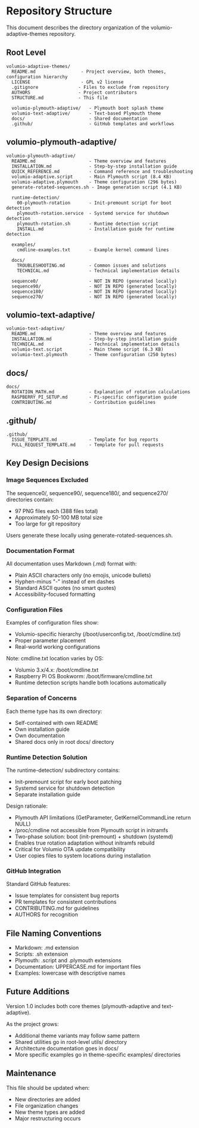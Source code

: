 # Repository Structure

This document describes the directory organization of the volumio-adaptive-themes repository.

## Root Level

```
volumio-adaptive-themes/
  README.md                 - Project overview, both themes, configuration hierarchy
  LICENSE                   - GPL v2 license
  .gitignore               - Files to exclude from repository
  AUTHORS                  - Project contributors
  STRUCTURE.md             - This file
  
  volumio-plymouth-adaptive/   - Plymouth boot splash theme
  volumio-text-adaptive/       - Text-based Plymouth theme
  docs/                        - Shared documentation
  .github/                     - GitHub templates and workflows
```

## volumio-plymouth-adaptive/

```
volumio-plymouth-adaptive/
  README.md                    - Theme overview and features
  INSTALLATION.md              - Step-by-step installation guide
  QUICK_REFERENCE.md           - Command reference and troubleshooting
  volumio-adaptive.script      - Main Plymouth script (8.4 KB)
  volumio-adaptive.plymouth    - Theme configuration (296 bytes)
  generate-rotated-sequences.sh - Image generation script (4.1 KB)
  
  runtime-detection/
    00-plymouth-rotation       - Init-premount script for boot detection
    plymouth-rotation.service  - Systemd service for shutdown detection
    plymouth-rotation.sh       - Runtime detection script
    INSTALL.md                 - Installation guide for runtime detection
  
  examples/
    cmdline-examples.txt       - Example kernel command lines
  
  docs/
    TROUBLESHOOTING.md         - Common issues and solutions
    TECHNICAL.md               - Technical implementation details
  
  sequence0/                   - NOT IN REPO (generated locally)
  sequence90/                  - NOT IN REPO (generated locally)
  sequence180/                 - NOT IN REPO (generated locally)
  sequence270/                 - NOT IN REPO (generated locally)
```

## volumio-text-adaptive/

```
volumio-text-adaptive/
  README.md                    - Theme overview and features
  INSTALLATION.md              - Step-by-step installation guide
  TECHNICAL.md                 - Technical implementation details
  volumio-text.script          - Main theme script (6.3 KB)
  volumio-text.plymouth        - Theme configuration (250 bytes)
```

## docs/

```
docs/
  ROTATION_MATH.md             - Explanation of rotation calculations
  RASPBERRY_PI_SETUP.md        - Pi-specific configuration guide
  CONTRIBUTING.md              - Contribution guidelines
```

## .github/

```
.github/
  ISSUE_TEMPLATE.md            - Template for bug reports
  PULL_REQUEST_TEMPLATE.md     - Template for pull requests
```

## Key Design Decisions

### Image Sequences Excluded

The sequence0/, sequence90/, sequence180/, and sequence270/ directories contain:
- 97 PNG files each (388 files total)
- Approximately 50-100 MB total size
- Too large for git repository

Users generate these locally using generate-rotated-sequences.sh.

### Documentation Format

All documentation uses Markdown (.md) format with:
- Plain ASCII characters only (no emojis, unicode bullets)
- Hyphen-minus "-" instead of em dashes
- Standard ASCII quotes (no smart quotes)
- Accessibility-focused formatting

### Configuration Files

Examples of configuration files show:
- Volumio-specific hierarchy (/boot/userconfig.txt, /boot/cmdline.txt)
- Proper parameter placement
- Real-world working configurations

Note: cmdline.txt location varies by OS:
- Volumio 3.x/4.x: /boot/cmdline.txt
- Raspberry Pi OS Bookworm: /boot/firmware/cmdline.txt
- Runtime detection scripts handle both locations automatically

### Separation of Concerns

Each theme type has its own directory:
- Self-contained with own README
- Own installation guide
- Own documentation
- Shared docs only in root docs/ directory

### Runtime Detection Solution

The runtime-detection/ subdirectory contains:
- Init-premount script for early boot patching
- Systemd service for shutdown detection
- Separate installation guide

Design rationale:
- Plymouth API limitations (GetParameter, GetKernelCommandLine return NULL)
- /proc/cmdline not accessible from Plymouth script in initramfs
- Two-phase solution: boot (init-premount) + shutdown (systemd)
- Enables true rotation adaptation without initramfs rebuild
- Critical for Volumio OTA update compatibility
- User copies files to system locations during installation

### GitHub Integration

Standard GitHub features:
- Issue templates for consistent bug reports
- PR templates for consistent contributions
- CONTRIBUTING.md for guidelines
- AUTHORS for recognition

## File Naming Conventions

- Markdown: .md extension
- Scripts: .sh extension
- Plymouth: .script and .plymouth extensions
- Documentation: UPPERCASE.md for important files
- Examples: lowercase with descriptive names

## Future Additions

Version 1.0 includes both core themes (plymouth-adaptive and text-adaptive).

As the project grows:
- Additional theme variants may follow same pattern
- Shared utilities go in root-level utils/ directory
- Architecture documentation goes in docs/
- More specific examples go in theme-specific examples/ directories

## Maintenance

This file should be updated when:
- New directories are added
- File organization changes
- New theme types are added
- Major restructuring occurs
